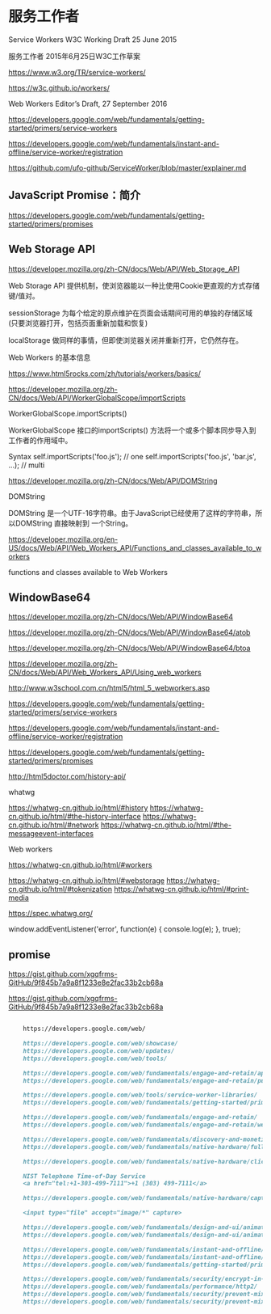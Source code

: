 # 服务工作者


Service Workers W3C Working Draft 25 June 2015

服务工作者 2015年6月25日W3C工作草案


https://www.w3.org/TR/service-workers/



https://w3c.github.io/workers/


Web Workers
Editor’s Draft, 27 September 2016



https://developers.google.com/web/fundamentals/getting-started/primers/service-workers


https://developers.google.com/web/fundamentals/instant-and-offline/service-worker/registration


https://github.com/ufo-github/ServiceWorker/blob/master/explainer.md







## JavaScript Promise：简介

https://developers.google.com/web/fundamentals/getting-started/primers/promises


## Web Storage API

https://developer.mozilla.org/zh-CN/docs/Web/API/Web_Storage_API

Web Storage API 提供机制，使浏览器能以一种比使用Cookie更直观的方式存储键/值对。


sessionStorage 为每个给定的原点维护在页面会话期间可用的单独的存储区域
(只要浏览器打开，包括页面重新加载和恢复)

localStorage 做同样的事情，但即使浏览器关闭并重新打开，它仍然存在。




Web Workers 的基本信息

https://www.html5rocks.com/zh/tutorials/workers/basics/


https://developer.mozilla.org/zh-CN/docs/Web/API/WorkerGlobalScope/importScripts 



WorkerGlobalScope.importScripts()


WorkerGlobalScope 接口的importScripts() 方法将一个或多个脚本同步导入到工作者的作用域中。

Syntax
self.importScripts('foo.js');
// one
self.importScripts('foo.js', 'bar.js', ...);
// multi



https://developer.mozilla.org/zh-CN/docs/Web/API/DOMString

DOMString


DOMString 是一个UTF-16字符串。由于JavaScript已经使用了这样的字符串，所以DOMString 直接映射到 一个String。



https://developer.mozilla.org/en-US/docs/Web/API/Web_Workers_API/Functions_and_classes_available_to_workers



functions and classes available to Web Workers


## WindowBase64

https://developer.mozilla.org/zh-CN/docs/Web/API/WindowBase64

https://developer.mozilla.org/zh-CN/docs/Web/API/WindowBase64/atob

https://developer.mozilla.org/zh-CN/docs/Web/API/WindowBase64/btoa




https://developer.mozilla.org/zh-CN/docs/Web/API/Web_Workers_API/Using_web_workers


http://www.w3school.com.cn/html5/html_5_webworkers.asp

https://developers.google.com/web/fundamentals/getting-started/primers/service-workers

https://developers.google.com/web/fundamentals/instant-and-offline/service-worker/registration

https://developers.google.com/web/fundamentals/getting-started/primers/promises









http://html5doctor.com/history-api/

whatwg

https://whatwg-cn.github.io/html/#history
https://whatwg-cn.github.io/html/#the-history-interface
https://whatwg-cn.github.io/html/#network
https://whatwg-cn.github.io/html/#the-messageevent-interfaces

Web workers

https://whatwg-cn.github.io/html/#workers

https://whatwg-cn.github.io/html/#webstorage
https://whatwg-cn.github.io/html/#tokenization
https://whatwg-cn.github.io/html/#print-media

https://spec.whatwg.org/







window.addEventListener('error', function(e) {
    console.log(e);
}, true);



## promise

https://gist.github.com/xgqfrms-GitHub/9f845b7a9a8f1233e8e2fac33b2cb68a

https://gist.github.com/xgqfrms-GitHub/9f845b7a9a8f1233e8e2fac33b2cb68a



```md

    https://developers.google.com/web/

    https://developers.google.com/web/showcase/
    https://developers.google.com/web/updates/
    https://developers.google.com/web/tools/

    https://developers.google.com/web/fundamentals/engage-and-retain/app-install-banners/
    https://developers.google.com/web/fundamentals/engage-and-retain/push-notifications/

    https://developers.google.com/web/tools/service-worker-libraries/
    https://developers.google.com/web/fundamentals/getting-started/primers/service-workers

    https://developers.google.com/web/fundamentals/engage-and-retain/
    https://developers.google.com/web/fundamentals/engage-and-retain/web-app-manifest/

    https://developers.google.com/web/fundamentals/discovery-and-monetization/
    https://developers.google.com/web/fundamentals/native-hardware/fullscreen/

    https://developers.google.com/web/fundamentals/native-hardware/click-to-call/

    NIST Telephone Time-of-Day Service 
    <a href="tel:+1-303-499-7111">+1 (303) 499-7111</a>

    https://developers.google.com/web/fundamentals/native-hardware/capturing-images/

    <input type="file" accept="image/*" capture>

    https://developers.google.com/web/fundamentals/design-and-ui/animations/asymmetric-animation-timing
    https://developers.google.com/web/fundamentals/design-and-ui/animations/animations-and-performance

    https://developers.google.com/web/fundamentals/instant-and-offline/service-worker/registration
    https://developers.google.com/web/fundamentals/instant-and-offline/service-worker/lifecycle
    https://developers.google.com/web/fundamentals/getting-started/primers/service-workers

    https://developers.google.com/web/fundamentals/security/encrypt-in-transit/why-https
    https://developers.google.com/web/fundamentals/performance/http2/
    https://developers.google.com/web/fundamentals/security/prevent-mixed-content/fixing-mixed-content
    https://developers.google.com/web/fundamentals/security/prevent-mixed-content/what-is-mixed-content

```














